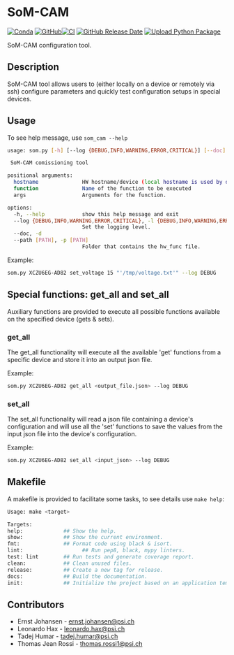 
# SoM-CAM


[![Conda](https://img.shields.io/conda/pn/paulscherrerinstitute/som_cam?color=success)](https://anaconda.org/paulscherrerinstitute/som_cam) [![GitHub](https://img.shields.io/github/license/paulscherrerinstitute/som-cam)](https://github.com/paulscherrerinstitute/som-cam/blob/master/LICENSE)[![CI](https://github.com/paulscherrerinstitute/SoM-CAM/actions/workflows/main.yml/badge.svg)](https://github.com/paulscherrerinstitute/SoM-CAM/actions/workflows/main.yml) [![GitHub Release Date](https://img.shields.io/github/release-date/paulscherrerinstitute/som-cam)](https://github.com/paulscherrerinstitute/SoM-CAM/releases) [![Upload Python Package](https://github.com/paulscherrerinstitute/SoM-CAM/actions/workflows/publish-conda-package.yml/badge.svg)](https://github.com/paulscherrerinstitute/SoM-CAM/actions/workflows/publish-conda-package.yml)


SoM-CAM configuration tool.

## Description

SoM-CAM tool allows users to (either locally on a device or remotely via ssh) configure parameters and quickly test configuration setups in special devices.

## Usage

To see help message, use `som_cam --help`

```bash
usage: som.py [-h] [--log {DEBUG,INFO,WARNING,ERROR,CRITICAL}] [--doc] [--path [PATH]] hostname function [args ...]

 SoM-CAM comissioning tool

positional arguments:
  hostname              HW hostname/device (local hostname is used by default)
  function              Name of the function to be executed
  args                  Arguments for the function.

options:
  -h, --help            show this help message and exit
  --log {DEBUG,INFO,WARNING,ERROR,CRITICAL}, -l {DEBUG,INFO,WARNING,ERROR,CRITICAL}
                        Set the logging level.
  --doc, -d
  --path [PATH], -p [PATH]
                        Folder that contains the hw_func file.
```

Example:

``` bash
som.py XCZU6EG-AD82 set_voltage 15 "'/tmp/voltage.txt'" --log DEBUG
```

## Special functions: get_all and set_all 

Auxiliary functions are provided to execute all possible functions available on the specified device (gets & sets).

### get_all

The get_all functionality will execute all the available 'get' functions from a specific device and store it into an output json file.

Example:
```bash
som.py XCZU6EG-AD82 get_all <output_file.json> --log DEBUG
```

### set_all

The set_all functionality will read a json file containing a device's configuration and will use all the 'set' functions to save the values from the input json file into the device's configuration.

Example:
```bash
som.py XCZU6EG-AD82 set_all <input_json> --log DEBUG
```

## Makefile 

A makefile is provided to facilitate some tasks, to see details use ```make help```:

```bash
Usage: make <target>

Targets:
help:             ## Show the help.
show:             ## Show the current environment.
fmt:              ## Format code using black & isort.
lint:                   ## Run pep8, black, mypy linters.
test: lint        ## Run tests and generate coverage report.
clean:            ## Clean unused files.
release:          ## Create a new tag for release.
docs:             ## Build the documentation.
init:             ## Initialize the project based on an application template.
```

## Contributors

- Ernst Johansen - ernst.johansen@psi.ch
- Leonardo Hax - leonardo.hax@psi.ch
- Tadej Humar - tadej.humar@psi.ch
- Thomas Jean Rossi - thomas.rossi1@psi.ch


